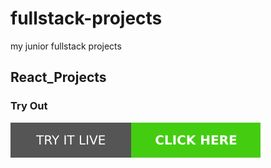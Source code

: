 # fullstack-projects
my junior fullstack projects
## React_Projects

### Try Out
<a href="https://marslinoed.github.io/fullstack-projects/React_Projects" target="_blank">
  <img src="../assets/icons/try-it-out.svg" alt="Try it live"> 
</a>
